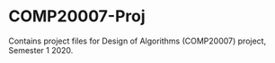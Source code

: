 # COMP20007-Proj

Contains project files for Design of Algorithms (COMP20007) project, Semester 1 2020.
